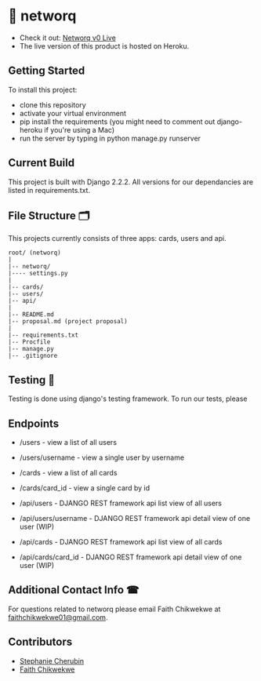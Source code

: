 
# 🤝 networq

- Check it out: [Networq v0 Live](http://networq.herokuapp.com/)
- The live version of this product is hosted on Heroku.

## Getting Started

To install this project:

- clone this repository
- activate your virtual environment
- pip install the requirements (you might need to comment out django-heroku if you're using a Mac)
- run the server by typing in python manage.py runserver

## Current Build

This project is built with Django 2.2.2. All versions for our dependancies are listed in requirements.txt.

## File Structure 🗂

This projects currently consists of three apps: cards, users and api.

```
root/ (networq)
|
|-- networq/
|---- settings.py
|
|-- cards/
|-- users/
|-- api/
|
|-- README.md
|-- proposal.md (project proposal)
|
|-- requirements.txt
|-- Procfile
|-- manage.py
|-- .gitignore
```

## Testing 📝

Testing is done using django's testing framework. To run our tests, please 

## Endpoints

- /users - view a list of all users
- /users/username - view a single user by username
- /cards - view a list of all cards
- /cards/card_id - view a single card by id

- /api/users - DJANGO REST framework api list view of all users
- /api/users/username - DJANGO REST framework api detail view of one user (WIP)
- /api/cards - DJANGO REST framework api list view of all cards
- /api/cards/card_id - DJANGO REST framework api detail view of one user (WIP)

## Additional Contact Info ☎

For questions related to networq please email Faith Chikwekwe at faithchikwekwe01@gmail.com.

## Contributors

- [Stephanie Cherubin](http://github.com/stephanieCherubin/)
- [Faith Chikwekwe](http://github.com/fchikwekwe/)
